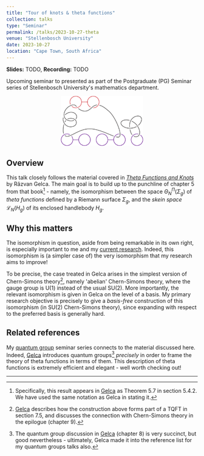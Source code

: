 ```yaml
---
title: "Tour of knots & theta functions"
collection: talks
type: "Seminar"
permalink: /talks/2023-10-27-theta
venue: "Stellenbosch University"
date: 2023-10-27
location: "Cape Town, South Africa"
---
```


**Slides:** TODO,
**Recording:** TODO

Upcoming seminar to presented as part of the Postgraduate (PG) Seminar series of Stellenbosch
University's mathematics department.

<center>
<img src="/images/file_previews/theta.png" width="43%">
</center>

## Overview

This talk closely follows the material covered in [*Theta Functions and
Knots*](https://doi.org/10.1142/8872) by Răzvan Gelca. The main goal is to build up to the
punchline of chapter 5 from that book[^thm] - namely, the isomorphism between the space
$\Theta^\Pi_N(\Sigma_g)$ of *theta functions* defined by a Riemann surface $\Sigma_g$,
and the *skein space* $\mathcal{L}_N(H_g)$ of its enclosed handlebody $H_g$.

## Why this matters

The isomorphism in question, aside from being remarkable in its own right, is especially
important to me and my [current research](/#research). Indeed, this isomorphism is (a
simpler case of) the very isomorphism that my research aims to improve!

To be precise, the case treated in Gelca arises in the simplest version of Chern-Simons
theory[^u1], namely 'abelian' Chern-Simons theory, where the gauge group is
$\mathrm{U}(1)$ instead of the usual $\mathrm{SU}(2)$. More importantly, the relevant
isomorphism is given in Gelca on the level of a basis. My primary research objective is
precisely to give a *basis-free* construction of this isomorphism (in $\mathrm{SU}(2)$
Chern-Simons theory), since expanding with respect to the preferred basis is generally
hard.

## Related references

My [quantum group](/talks/2023-10-12-quantgrps) seminar series connects to the material
discussed here. Indeed, [Gelca](https://doi.org/10.1142/8872) introduces quantum
groups[^gelca] *precisely* in order to frame the theory of theta functions
in terms of them. This description of theta functions is extremely efficient and elegant -
well worth checking out!

---

[^thm]: Specifically, this result appears in [Gelca](https://doi.org/10.1142/8872) as
	Theorem 5.7 in section 5.4.2. We have used the same notation as Gelca in stating it.

[^u1]: [Gelca](https://doi.org/10.1142/8872) describes how the construction above forms
	part of a TQFT in section 7.5, and discusses the connection with Chern-Simons theory
	in the epilogue (chapter 9).

[^gelca]: The quantum group discussion in [Gelca](https://doi.org/10.1142/8872) (chapter 8)
	is very succinct, but good nevertheless - ultimately, Gelca made it into the reference
	list for my quantum groups talks also.
